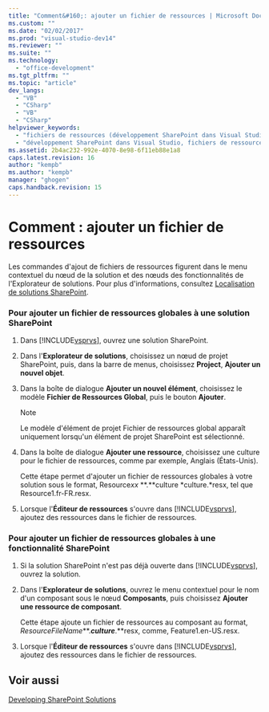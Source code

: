 ```yaml
---
title: "Comment&#160;: ajouter un fichier de ressources | Microsoft Docs"
ms.custom: ""
ms.date: "02/02/2017"
ms.prod: "visual-studio-dev14"
ms.reviewer: ""
ms.suite: ""
ms.technology: 
  - "office-development"
ms.tgt_pltfrm: ""
ms.topic: "article"
dev_langs: 
  - "VB"
  - "CSharp"
  - "VB"
  - "CSharp"
helpviewer_keywords: 
  - "fichiers de ressources (développement SharePoint dans Visual Studio)"
  - "développement SharePoint dans Visual Studio, fichiers de ressources"
ms.assetid: 2b4ac232-992e-4070-8e98-6f11eb88e1a8
caps.latest.revision: 16
author: "kempb"
ms.author: "kempb"
manager: "ghogen"
caps.handback.revision: 15
---
```

# Comment&#160;: ajouter un fichier de ressources
  Les commandes d'ajout de fichiers de ressources figurent dans le menu contextuel du nœud de la solution et des nœuds des fonctionnalités de l'Explorateur de solutions.  Pour plus d'informations, consultez [Localisation de solutions SharePoint](../sharepoint/localizing-sharepoint-solutions.md).  
  
### Pour ajouter un fichier de ressources globales à une solution SharePoint  
  
1.  Dans [!INCLUDE[vsprvs](../sharepoint/includes/vsprvs-md.md)], ouvrez une solution SharePoint.  
  
2.  Dans l'**Explorateur de solutions**, choisissez un nœud de projet SharePoint, puis, dans la barre de menus, choisissez **Project**, **Ajouter un nouvel objet**.  
  
3.  Dans la boîte de dialogue **Ajouter un nouvel élément**, choisissez le modèle **Fichier de Ressources Global**, puis le bouton **Ajouter**.  
  
    > [!NOTE]  
    >  Le modèle d'élément de projet Fichier de ressources global apparaît uniquement lorsqu'un élément de projet SharePoint est sélectionné.  
  
4.  Dans la boîte de dialogue **Ajouter une ressource**, choisissez une culture pour le fichier de ressources, comme par exemple, Anglais \(États\-Unis\).  
  
     Cette étape permet d'ajouter un fichier de ressources globales à votre solution sous le format, Resource*xx* **.**culture *culture.*resx, tel que Resource1.fr\-FR.resx.  
  
5.  Lorsque l'**Éditeur de ressources** s'ouvre dans [!INCLUDE[vsprvs](../sharepoint/includes/vsprvs-md.md)], ajoutez des ressources dans le fichier de ressources.  
  
### Pour ajouter un fichier de ressources globales à une fonctionnalité SharePoint  
  
1.  Si la solution SharePoint n'est pas déjà ouverte dans [!INCLUDE[vsprvs](../sharepoint/includes/vsprvs-md.md)], ouvrez la solution.  
  
2.  Dans l'**Explorateur de solutions**, ouvrez le menu contextuel pour le nom  d'un composant sous le nœud **Composants**, puis choisissez **Ajouter une ressource de composant**.  
  
     Cette étape ajoute un fichier de ressources au composant au format, *ResourceFileName***.***culture***.**resx, comme, Feature1.en\-US.resx.  
  
3.  Lorsque l'**Éditeur de ressources** s'ouvre dans [!INCLUDE[vsprvs](../sharepoint/includes/vsprvs-md.md)], ajoutez des ressources dans le fichier de ressources.  
  
## Voir aussi  
 [Developing SharePoint Solutions](../sharepoint/developing-sharepoint-solutions.md)  
  
  